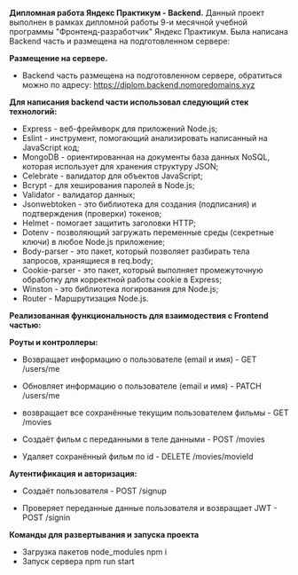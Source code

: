 **Дипломная работа Яндекс Практикум - Backend.**
Данный проект выполнен в рамках дипломной работы 9-и месячной учебной программы "Фронтенд-разработчик" Яндекс Практикум. Была написана Backend часть и размещена на подготовленном сервере: 

**Размещение на сервере.**
- Backend часть размещена на подготовленном сервере, обратиться можно по адресу:  https://diplom.backend.nomoredomains.xyz

**Для написания backend части использовал следующий стек технологий:**
- Express - веб-фреймворк для приложений Node.js;
- Eslint - инструмент, помогающий анализировать написанный на JavaScript код;
- MongoDB - ориентированная на документы база данных NoSQL, которая использует для хранения структуру JSON;
- Celebrate - валидатор для объектов JavaScript;
- Bcrypt - для хеширования паролей в Node.js;
- Validator - валидатор данных;
- Jsonwebtoken - это библиотека для создания (подписания) и подтверждения (проверки) токенов;
- Helmet - помогает защитить заголовки HTTP;
- Dotenv - позволяющий загружать переменные среды (секретные ключи) в любое Node.js приложение;
- Body-parser - это пакет, который позволяет разбирать тела запросов, хранящиеся в req.body;
- Cookie-parser - это пакет, который выполняет промежуточную обработку для корректной работы cookie в Express;
- Winston - это библиотека логирования для Node.js;
- Router - Маршрутизация Node.js.

**Реализованная функциональность для взаимодествия с Frontend частью:**

**Роуты и контроллеры:**

- Возвращает информацию о пользователе (email и имя) -
GET /users/me

- Обновляет информацию о пользователе (email и имя) -
PATCH /users/me

- возвращает все сохранённые текущим пользователем фильмы -
GET /movies

- Создаёт фильм с переданными в теле данными -
POST /movies

- Удаляет сохранённый фильм по id -
DELETE /movies/movieId

**Аутентификация и авторизация:**

- Создаёт пользователя -
POST /signup

- Проверяет переданные данные пользователя и возвращает JWT -
POST /signin

**Команды для развертывания и запуска проекта**

- Загрузка пакетов node_modules
npm i
- Запуск сервера
npm run start

